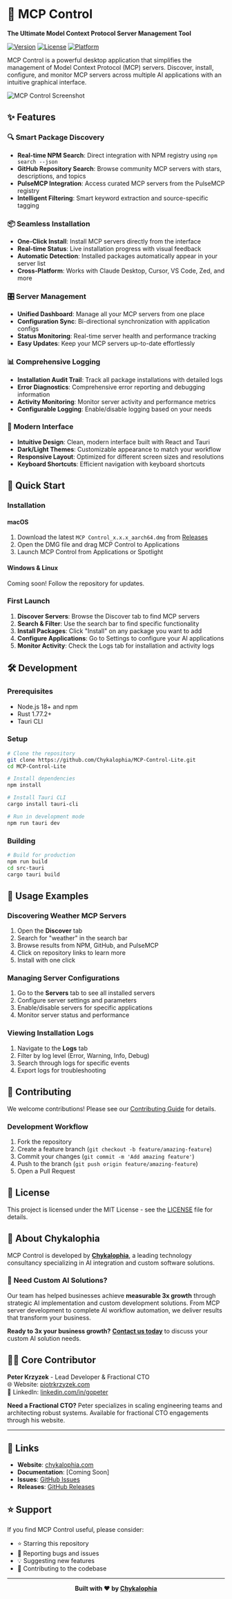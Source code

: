 # 🚀 MCP Control

**The Ultimate Model Context Protocol Server Management Tool**

[![Version](https://img.shields.io/badge/version-1.1.0-blue.svg)](https://github.com/Chykalophia/MCP-Control-Lite/releases)
[![License](https://img.shields.io/badge/license-MIT-green.svg)](LICENSE)
[![Platform](https://img.shields.io/badge/platform-macOS%20%7C%20Windows%20%7C%20Linux-lightgrey.svg)](#installation)

MCP Control is a powerful desktop application that simplifies the management of Model Context Protocol (MCP) servers. Discover, install, configure, and monitor MCP servers across multiple AI applications with an intuitive graphical interface.

![MCP Control Screenshot](https://via.placeholder.com/800x500/1a1a1a/ffffff?text=MCP+Control+Interface)

## ✨ Features

### 🔍 **Smart Package Discovery**
- **Real-time NPM Search**: Direct integration with NPM registry using `npm search --json`
- **GitHub Repository Search**: Browse community MCP servers with stars, descriptions, and topics
- **PulseMCP Integration**: Access curated MCP servers from the PulseMCP registry
- **Intelligent Filtering**: Smart keyword extraction and source-specific tagging

### 📦 **Seamless Installation**
- **One-Click Install**: Install MCP servers directly from the interface
- **Real-time Status**: Live installation progress with visual feedback
- **Automatic Detection**: Installed packages automatically appear in your server list
- **Cross-Platform**: Works with Claude Desktop, Cursor, VS Code, Zed, and more

### 🎛️ **Server Management**
- **Unified Dashboard**: Manage all your MCP servers from one place
- **Configuration Sync**: Bi-directional synchronization with application configs
- **Status Monitoring**: Real-time server health and performance tracking
- **Easy Updates**: Keep your MCP servers up-to-date effortlessly

### 📊 **Comprehensive Logging**
- **Installation Audit Trail**: Track all package installations with detailed logs
- **Error Diagnostics**: Comprehensive error reporting and debugging information
- **Activity Monitoring**: Monitor server activity and performance metrics
- **Configurable Logging**: Enable/disable logging based on your needs

### 🎨 **Modern Interface**
- **Intuitive Design**: Clean, modern interface built with React and Tauri
- **Dark/Light Themes**: Customizable appearance to match your workflow
- **Responsive Layout**: Optimized for different screen sizes and resolutions
- **Keyboard Shortcuts**: Efficient navigation with keyboard shortcuts

## 🚀 Quick Start

### Installation

#### macOS
1. Download the latest `MCP Control_x.x.x_aarch64.dmg` from [Releases](https://github.com/Chykalophia/MCP-Control-Lite/releases)
2. Open the DMG file and drag MCP Control to Applications
3. Launch MCP Control from Applications or Spotlight

#### Windows & Linux
Coming soon! Follow the repository for updates.

### First Launch

1. **Discover Servers**: Browse the Discover tab to find MCP servers
2. **Search & Filter**: Use the search bar to find specific functionality
3. **Install Packages**: Click "Install" on any package you want to add
4. **Configure Applications**: Go to Settings to configure your AI applications
5. **Monitor Activity**: Check the Logs tab for installation and activity logs

## 🛠️ Development

### Prerequisites
- Node.js 18+ and npm
- Rust 1.77.2+
- Tauri CLI

### Setup
```bash
# Clone the repository
git clone https://github.com/Chykalophia/MCP-Control-Lite.git
cd MCP-Control-Lite

# Install dependencies
npm install

# Install Tauri CLI
cargo install tauri-cli

# Run in development mode
npm run tauri dev
```

### Building
```bash
# Build for production
npm run build
cd src-tauri
cargo tauri build
```

## 📖 Usage Examples

### Discovering Weather MCP Servers
1. Open the **Discover** tab
2. Search for "weather" in the search bar
3. Browse results from NPM, GitHub, and PulseMCP
4. Click on repository links to learn more
5. Install with one click

### Managing Server Configurations
1. Go to the **Servers** tab to see all installed servers
2. Configure server settings and parameters
3. Enable/disable servers for specific applications
4. Monitor server status and performance

### Viewing Installation Logs
1. Navigate to the **Logs** tab
2. Filter by log level (Error, Warning, Info, Debug)
3. Search through logs for specific events
4. Export logs for troubleshooting

## 🤝 Contributing

We welcome contributions! Please see our [Contributing Guide](CONTRIBUTING.md) for details.

### Development Workflow
1. Fork the repository
2. Create a feature branch (`git checkout -b feature/amazing-feature`)
3. Commit your changes (`git commit -m 'Add amazing feature'`)
4. Push to the branch (`git push origin feature/amazing-feature`)
5. Open a Pull Request

## 📄 License

This project is licensed under the MIT License - see the [LICENSE](LICENSE) file for details.

## 🏢 About Chykalophia

MCP Control is developed by [**Chykalophia**](https://chykalophia.com), a leading technology consultancy specializing in AI integration and custom software solutions.

### 🚀 **Need Custom AI Solutions?**

Our team has helped businesses achieve **measurable 3x growth** through strategic AI implementation and custom development solutions. From MCP server development to complete AI workflow automation, we deliver results that transform your business.

**Ready to 3x your business growth?** [**Contact us today**](https://chykalophia.com) to discuss your custom AI solution needs.

## 👨‍💻 Core Contributor

**Peter Krzyzek** - Lead Developer & Fractional CTO  
🌐 Website: [piotrkrzyzek.com](https://piotrkrzyzek.com)  
💼 LinkedIn: [linkedin.com/in/gopeter](https://linkedin.com/in/gopeter)  

**Need a Fractional CTO?** Peter specializes in scaling engineering teams and architecting robust systems. Available for fractional CTO engagements through his website.

---

## 🔗 Links

- **Website**: [chykalophia.com](https://chykalophia.com)
- **Documentation**: [Coming Soon]
- **Issues**: [GitHub Issues](https://github.com/Chykalophia/MCP-Control-Lite/issues)
- **Releases**: [GitHub Releases](https://github.com/Chykalophia/MCP-Control-Lite/releases)

## ⭐ Support

If you find MCP Control useful, please consider:
- ⭐ Starring this repository
- 🐛 Reporting bugs and issues
- 💡 Suggesting new features
- 🤝 Contributing to the codebase

---

<div align="center">
  <strong>Built with ❤️ by <a href="https://chykalophia.com">Chykalophia</a></strong>
</div>
